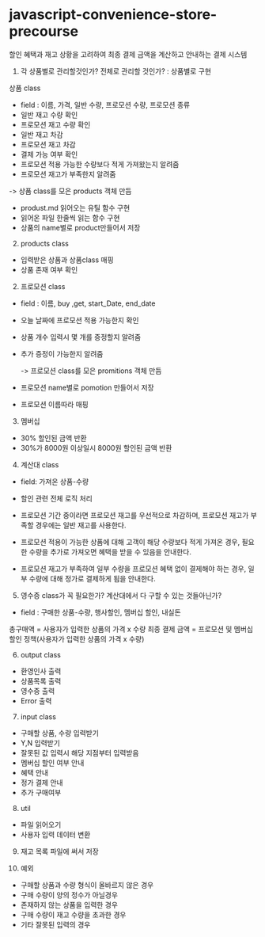 # javascript-convenience-store-precourse

할인 혜택과 재고 상황을 고려하여
최종 결제 금액을 계산하고 안내하는 결제 시스템

1. 각 상품별로 관리할것인가? 전체로 관리할 것인가? : 상품별로 구현

상품 class

- field : 이름, 가격, 일반 수량, 프로모션 수량, 프로모션 종류
- 일반 재고 수량 확인
- 프로모션 재고 수량 확인
- 일반 재고 차감
- 프로모션 재고 차감
- 결제 가능 여부 확인
- 프로모션 적용 가능한 수량보다 적게 가져왔는지 알려줌
- 프로모션 재고가 부족한지 알려줌

-> 상품 class를 모은 products 객체 만듬

- produst.md 읽어오는 유틸 함수 구현
- 읽어온 파일 한줄씩 읽는 함수 구현
- 상품의 name별로 product만들어서 저장

2. products class

- 입력받은 상품과 상품class 매핑
- 상품 존재 여부 확인

2. 프로모션 class

- field : 이름, buy ,get, start_Date, end_date
- 오늘 날짜에 프로모션 적용 가능한지 확인
- 상품 개수 입력시 몇 개를 증정할지 알려줌
- 추가 증정이 가능한지 알려줌

  -> 프로모션 class를 모은 promitions 객체 만듬

- 프로모션 name별로 pomotion 만들어서 저장
- 프로모션 이름따라 매핑

3. 멤버십

- 30% 할인된 금액 반환
- 30%가 8000원 이상일시 8000원 할인된 금액 반환

4. 계산대 class

- field: 가져온 상품-수량

- 할인 관련 전체 로직 처리
- 프로모션 기간 중이라면 프로모션 재고를 우선적으로 차감하며, 프로모션 재고가 부족할 경우에는 일반 재고를 사용한다.
- 프로모션 적용이 가능한 상품에 대해 고객이 해당 수량보다 적게 가져온 경우, 필요한 수량을 추가로 가져오면 혜택을 받을 수 있음을 안내한다.
- 프로모션 재고가 부족하여 일부 수량을 프로모션 혜택 없이 결제해야 하는 경우, 일부 수량에 대해 정가로 결제하게 됨을 안내한다.

5. 영수증 class가 꼭 필요한가? 계산대에서 다 구할 수 있는 것들아닌가?

- field : 구매한 상품-수량, 행사할인, 멤버십 할인, 내실돈

총구매액 = 사용자가 입력한 상품의 가격 x 수량
최종 결제 금액 = 프로모션 및 멤버십 할인 정책(사용자가 입력한 상품의 가격 x 수량)

6. output class

- 환영인사 출력
- 상품목록 출력
- 영수증 출력
- Error 출력

7. input class

- 구매할 상품, 수량 입력받기
- Y,N 입력받기
- 잘못된 값 입력시 해당 지점부터 입력받음
- 멤버십 할인 여부 안내
- 혜택 안내
- 정가 결제 안내
- 추가 구매여부

8. util

- 파일 읽어오기
- 사용자 입력 데이터 변환

9. 재고 목록 파일에 써서 저장

10. 예외

- 구매할 상품과 수량 형식이 올바르지 않은 경우
- 구매 수량이 양의 정수가 아닐경우
- 존재하지 않는 상품을 입력한 경우
- 구매 수량이 재고 수량을 초과한 경우
- 기타 잘못된 입력의 경우

